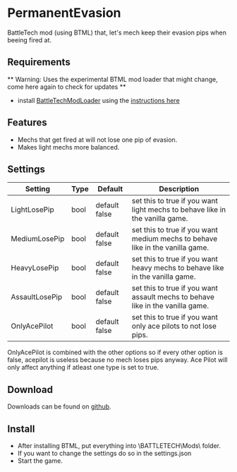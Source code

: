 # PermanentEvasion
BattleTech mod (using BTML) that, let's mech keep their evasion pips when beeing fired at.

## Requirements
** Warning: Uses the experimental BTML mod loader that might change, come here again to check for updates **

* install [BattleTechModLoader](https://github.com/Mpstark/BattleTechModLoader/releases) using the [instructions here](https://github.com/Mpstark/BattleTechModLoader)

## Features
- Mechs that get fired at will not lose one pip of evasion.
- Makes light mechs more balanced.

## Settings
Setting | Type | Default | Description
--- | --- | --- | ---
LightLosePip | bool | default false| set this to true if you want light mechs to behave like in the vanilla game.
MediumLosePip | bool | default false| set this to true if you want medium mechs to behave like in the vanilla game.
HeavyLosePip | bool | default false| set this to true if you want heavy mechs to behave like in the vanilla game.
AssaultLosePip | bool | default false| set this to true if you want assault mechs to behave like in the vanilla game.
OnlyAcePilot | bool | default false| set this to true if you want only ace pilots to not lose pips.

OnlyAcePilot is combined with the other options so if every other option is false, acepilot is useless because no mech loses pips anyway. Ace Pilot will only affect anything if atleast one type is set to true.

## Download
Downloads can be found on [github](https://github.com/Morphyum/PermanentEvasion/releases).
    
## Install
- After installing BTML, put  everything into \BATTLETECH\Mods\ folder.
- If you want to change the settings do so in the settings.json
- Start the game.
